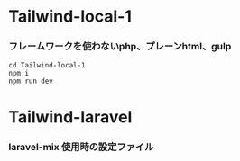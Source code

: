 # Tailwind-local-1

### フレームワークを使わないphp、プレーンhtml、gulp

`cd Tailwind-local-1`  
`npm i`  
`npm run dev`

# Tailwind-laravel

### laravel-mix 使用時の設定ファイル
